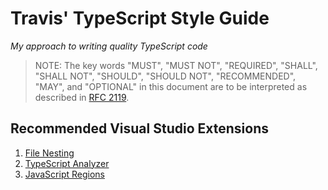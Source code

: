 # Travis' TypeScript Style Guide

*My approach to writing quality TypeScript code*

> NOTE: The key words "MUST", "MUST NOT", "REQUIRED", "SHALL", "SHALL NOT", "SHOULD", "SHOULD NOT", "RECOMMENDED", "MAY", and "OPTIONAL" in this document are to be interpreted as described in [RFC 2119](http://www.ietf.org/rfc/rfc2119.txt).

## Recommended Visual Studio Extensions

1. [File Nesting](https://marketplace.visualstudio.com/items?itemName=MadsKristensen.FileNesting)
1. [TypeScript Analyzer](https://marketplace.visualstudio.com/items?itemName=RichNewman.TypeScriptAnalyzer)
1. [JavaScript Regions](https://marketplace.visualstudio.com/items?itemName=MadsKristensen.JavaScriptRegions)
